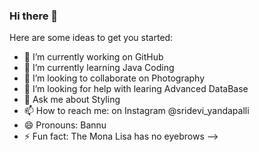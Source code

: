 ### Hi there 👋

Here are some ideas to get you started:

- 🔭 I’m currently working on GitHub
- 🌱 I’m currently learning Java Coding
- 👯 I’m looking to collaborate on Photography
- 🤔 I’m looking for help with learing Advanced DataBase
- 💬 Ask me about Styling
- 📫 How to reach me: on Instagram @sridevi_yandapalli
- 😄 Pronouns: Bannu
- ⚡ Fun fact: The Mona Lisa has no eyebrows
-->

